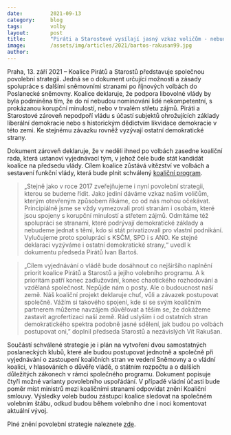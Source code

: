 ```yaml
---
date:         2021-09-13
category:     blog
tags:         volby
layout:       post
title:        "Piráti a Starostové vysílají jasný vzkaz voličům - nebudeme spolupracovat se stranami s korupční minulostí či ohrožující liberální demokracii. Ke stejnému závazku vyzývají ostatní demokratické strany"
image:        /assets/img/articles/2021/bartos-rakusan99.jpg
author:       
---
```



Praha, 13. září 2021 – Koalice Pirátů a Starostů představuje společnou povolební strategii. Jedná se o dokument určující možnosti a zásady spolupráce s dalšími sněmovními stranami po říjnových volbách do Poslanecké sněmovny. Koalice deklaruje, že podpora libovolné vlády by byla podmíněna tím, že do ní nebudou nominováni lidé nekompetentní, s prokázanou korupční minulostí, nebo v trvalém střetu zájmů. Piráti a Starostové zároveň nepodpoří vládu s účastí subjektů ohrožujících základy liberální demokracie nebo s historickým dědictvím likvidace demokracie v této zemi. Ke stejnému závazku rovněž vyzývají ostatní demokratické strany.

Dokument zároveň deklaruje, že v neděli ihned po volbách zasedne koaliční rada, která ustanoví vyjednávací tým, v jehož čele bude stát kandidát koalice na předsedu vlády. Cílem koalice zůstává vítězství ve volbách a sestavení funkční vlády, která bude plnit schválený [koaliční program](https://www.piratiastarostove.cz/program-pro-vas/).
 

> „Stejně jako v roce 2017 zveřejňujeme i nyní povolební strategii, kterou se budeme řídit. Jako jediní dáváme vzkaz našim voličům, kterým otevřeným způsobem říkáme, co od nás mohou očekávat. Principiálně jsme se vždy vymezovali proti stranám i osobám, které jsou spojeny s korupční minulostí a střetem zájmů. Odmítáme též spolupráci se stranami, které podrývají demokratické základy a nebudeme jednat s těmi, kdo si stát privatizovali pro vlastní podnikání. Vylučujeme proto spolupráci s KSČM, SPD i s ANO. Ke stejné deklaraci vyzýváme i ostatní demokratické strany,“ uvedl k dokumentu předseda Pirátů Ivan Bartoš.


> „Cílem vyjednávání o vládě bude dosáhnout co nejširšího naplnění priorit koalice Pirátů a Starostů a jejího volebního programu. A k prioritám patří konec zadlužování, konec chaotického rozhodování a vzdělaná společnost. Nepůjde nám o posty. Ale o budoucnost naší země. Náš koaliční projekt deklaruje chuť, vůli a závazek postupovat společně. Vážím si takového spojení, kde si se svým koaličním partnerem můžeme navzájem důvěřovat a těším se, že dokážeme zastavit agrofertizaci naší země. Rád uslyším i od ostatních stran demokratického spektra podobně jasné sdělení, jak budou po volbách postupovat oni,” doplnil předseda Starostů a nezávislých Vít Rakušan. 

 

Součástí schválené strategie je i plán na vytvoření dvou samostatných poslaneckých klubů, které ale budou postupovat jednotně a společně při vyjednávání o zastoupení koaličních stran ve vedení Sněmovny a o vládní koalici, v hlasováních o důvěře vládě, o státním rozpočtu a o dalších důležitých zákonech v rámci společného programu. Dokument popisuje čtyři možné varianty povolebního uspořádání. V případě vládní účasti bude poměr míst ministrů mezi koaličními stranami odpovídat znění Koaliční smlouvy. Výsledky voleb budou zástupci koalice sledovat na společném volebním štábu, odkud budou během volebního dne i noci komentovat aktuální vývoj.



Plné znění povolební strategie naleznete [zde](https://pirati.cz/assets/pdf/Povolební_strategie_koalice_Pirátů_a_Starostů.pdf).

